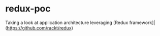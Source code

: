 # redux-poc

Taking a look at application architecture leveraging [Redux framework]|(https://github.com/rackt/redux)
